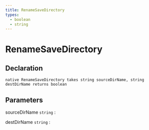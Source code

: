 ```yaml
---
title: RenameSaveDirectory
types:
  - boolean
  - string
---
```


# RenameSaveDirectory

## Declaration

```jass
native RenameSaveDirectory takes string sourceDirName, string destDirName returns boolean
```

## Parameters
sourceDirName `string`
: 

destDirName `string`
: 

